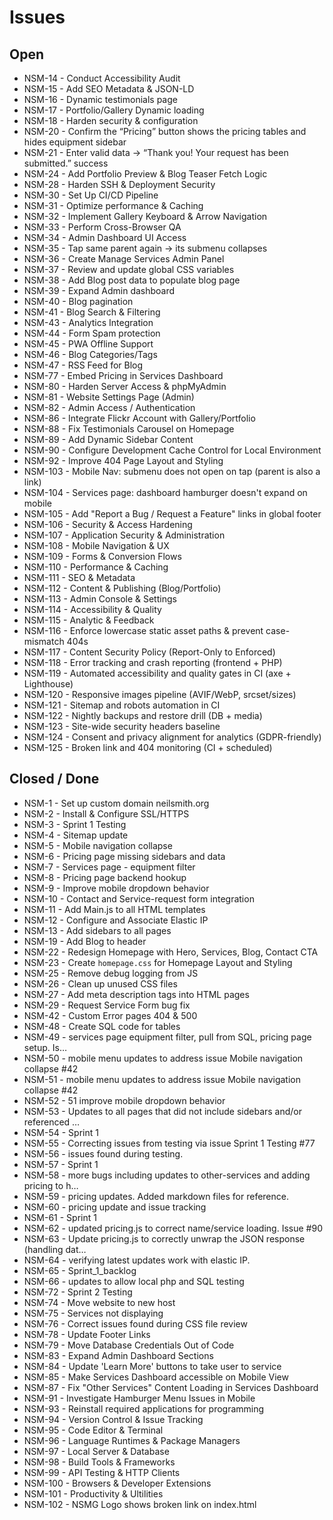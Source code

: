 ﻿# Issues

## Open
- NSM-14 - Conduct Accessibility Audit
- NSM-15 - Add SEO Metadata & JSON-LD
- NSM-16 - Dynamic testimonials page
- NSM-17 - Portfolio/Gallery Dynamic loading
- NSM-18 - Harden security & configuration
- NSM-20 - Confirm the “Pricing” button shows the pricing tables and hides equipment sidebar
- NSM-21 - Enter valid data → “Thank you! Your request has been submitted.” success
- NSM-24 - Add Portfolio Preview & Blog Teaser Fetch Logic
- NSM-28 - Harden SSH & Deployment Security
- NSM-30 - Set Up CI/CD Pipeline
- NSM-31 - Optimize performance & Caching
- NSM-32 - Implement Gallery Keyboard & Arrow Navigation
- NSM-33 - Perform Cross-Browser QA
- NSM-34 - Admin Dashboard UI Access
- NSM-35 - Tap same parent again → its submenu collapses
- NSM-36 - Create Manage Services Admin Panel
- NSM-37 - Review and update global CSS variables
- NSM-38 - Add Blog post data to populate blog page
- NSM-39 - Expand Admin dashboard
- NSM-40 - Blog pagination
- NSM-41 - Blog Search & Filtering
- NSM-43 - Analytics Integration
- NSM-44 - Form Spam protection
- NSM-45 - PWA Offline Support
- NSM-46 - Blog Categories/Tags
- NSM-47 - RSS Feed for Blog
- NSM-77 - Embed Pricing in Services Dashboard
- NSM-80 - Harden Server Access & phpMyAdmin
- NSM-81 - Website Settings Page (Admin)
- NSM-82 - Admin Access / Authentication
- NSM-86 - Integrate Flickr Account with Gallery/Portfolio
- NSM-88 - Fix Testimonials Carousel on Homepage
- NSM-89 - Add Dynamic Sidebar Content
- NSM-90 - Configure Development Cache Control for Local Environment
- NSM-92 - Improve 404 Page Layout and Styling
- NSM-103 - Mobile Nav: submenu does not open on tap (parent is also a link)
- NSM-104 - Services page: dashboard hamburger doesn't expand on mobile
- NSM-105 - Add "Report a Bug / Request a Feature" links in global footer
- NSM-106 - Security & Access Hardening
- NSM-107 - Application Security & Administration
- NSM-108 - Mobile Navigation & UX
- NSM-109 - Forms & Conversion Flows
- NSM-110 - Performance & Caching
- NSM-111 - SEO & Metadata
- NSM-112 - Content & Publishing (Blog/Portfolio)
- NSM-113 - Admin Console & Settings
- NSM-114 - Accessibility & Quality
- NSM-115 - Analytic & Feedback
- NSM-116 - Enforce lowercase static asset paths & prevent case-mismatch 404s
- NSM-117 - Content Security Policy (Report-Only to Enforced)
- NSM-118 - Error tracking and crash reporting (frontend + PHP)
- NSM-119 - Automated accessibility and quality gates in CI (axe + Lighthouse)
- NSM-120 - Responsive images pipeline (AVIF/WebP, srcset/sizes)
- NSM-121 - Sitemap and robots automation in CI
- NSM-122 - Nightly backups and restore drill (DB + media)
- NSM-123 - Site-wide security headers baseline
- NSM-124 - Consent and privacy alignment for analytics (GDPR-friendly)
- NSM-125 - Broken link and 404 monitoring (CI + scheduled)

## Closed / Done
- NSM-1 - Set up custom domain neilsmith.org
- NSM-2 - Install & Configure SSL/HTTPS
- NSM-3 - Sprint 1 Testing
- NSM-4 - Sitemap update
- NSM-5 - Mobile navigation collapse
- NSM-6 - Pricing page missing sidebars and data
- NSM-7 - Services page - equipment filter
- NSM-8 - Pricing page backend hookup
- NSM-9 - Improve mobile dropdown behavior
- NSM-10 - Contact and Service-request form integration
- NSM-11 - Add Main.js to all HTML templates
- NSM-12 - Configure and Associate Elastic IP
- NSM-13 - Add sidebars to all pages
- NSM-19 - Add Blog to header
- NSM-22 - Redesign Homepage with Hero, Services, Blog, Contact CTA
- NSM-23 - Create `homepage.css` for Homepage Layout and Styling
- NSM-25 - Remove debug logging from JS
- NSM-26 - Clean up unused CSS files
- NSM-27 - Add meta description tags into HTML pages
- NSM-29 - Request Service Form bug fix
- NSM-42 - Custom Error pages 404 & 500
- NSM-48 - Create SQL code for tables
- NSM-49 - services page equipment filter, pull from SQL, pricing page setup. Is…
- NSM-50 - mobile menu updates to address issue Mobile navigation collapse #42
- NSM-51 - mobile menu updates to address issue Mobile navigation collapse #42
- NSM-52 - 51 improve mobile dropdown behavior
- NSM-53 - Updates to all pages that did not include sidebars and/or referenced …
- NSM-54 - Sprint 1
- NSM-55 - Correcting issues from testing via issue Sprint 1 Testing #77
- NSM-56 - issues found during testing.
- NSM-57 - Sprint 1
- NSM-58 - more bugs including updates to other-services and adding pricing to h…
- NSM-59 - pricing updates. Added markdown files for reference.
- NSM-60 - pricing update and issue tracking
- NSM-61 - Sprint 1
- NSM-62 - updated pricing.js to correct name/service loading. Issue #90
- NSM-63 - Update pricing.js to correctly unwrap the JSON response (handling dat…
- NSM-64 - verifying latest updates work with elastic IP.
- NSM-65 - Sprint_1_backlog
- NSM-66 - updates to allow local php and SQL testing
- NSM-72 - Sprint 2 Testing
- NSM-74 - Move website to new host
- NSM-75 - Services not displaying
- NSM-76 - Correct issues found during CSS file review
- NSM-78 - Update Footer Links
- NSM-79 - Move Database Credentials Out of Code
- NSM-83 - Expand Admin Dashboard Sections
- NSM-84 - Update 'Learn More' buttons to take user to service
- NSM-85 - Make Services Dashboard accessible on Mobile View
- NSM-87 - Fix "Other Services" Content Loading in Services Dashboard
- NSM-91 - Investigate Hamburger Menu Issues in Mobile
- NSM-93 - Reinstall required applications for programming
- NSM-94 - Version Control & Issue Tracking
- NSM-95 - Code Editor & Terminal
- NSM-96 - Language Runtimes & Package Managers
- NSM-97 - Local Server & Database
- NSM-98 - Build Tools & Frameworks
- NSM-99 - API Testing & HTTP Clients
- NSM-100 - Browsers & Developer Extensions
- NSM-101 - Productivity & Ultilities
- NSM-102 - NSMG Logo shows broken link on index.html

